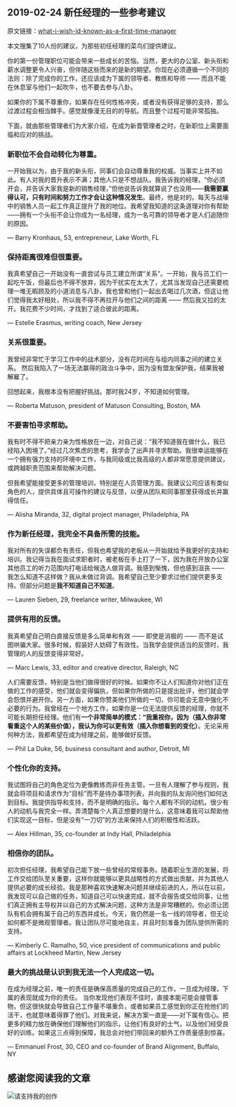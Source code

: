 ## 2019-02-24 新任经理的一些参考建议

原文链接：[what-i-wish-id-known-as-a-first-time-manager](https://medium.com/s/office-politics/what-i-wish-id-known-as-a-first-time-manager-a864a079a982)

本文搜集了10人份的建议，为那些初任经理的菜鸟们提供建议。

你的第一份管理职位可能会带来一些成长的苦恼。当然，更大的办公室、新头衔和薪水调整更令人兴奋，但伴随这些而来的是新的期望。你现在必须遵循一个不同的法则：除了完成你的工作，还应该成为下属的领导者、教练和导师 —— 而且不能在休息室与他们一起吹牛，也不要去参与八卦。

如果你的下属不尊重你，如果存在任何性格冲突，或者没有获得足够的支持，那么过渡过程会相当棘手。感觉就像漫无目的的导航。而且整个过程可能非常孤独。

下面，就由那些管理者们为大家介绍，在成为新晋管理者之时，在新职位上需要面临和应对的挑战。

### 新职位不会自动转化为尊重。

一开始我以为，由于我的新头衔，同事们会自动尊重我的权威。当事实上并不如此。有人对我的晋升表示不满；其他人只是不想战队。我告诉我的经理，“你必须开会，并告诉大家我是新的销售经理，”但他说告诉我就算说了也没用——**我需要赢得认可，只有时间和努力工作才会让这种情况发生**。最终，他是对的。每天与战壕中的销售人员一起工作真正提升了我的地位。我希望我知道的这条道理对你有帮助——拥有一个头衔不会让你成为一名经理，成为一名可靠的领导者才是人们追随你的原因。

— Barry Kronhaus, 53, entrepreneur, Lake Worth, FL

### 保持距离很难但很重要。

我真希望自己一开始没有一直尝试与员工建立所谓“关系”。一开始，我与员工们一起吃午饭，但最后也不得不放弃，因为干扰实在太大了，尤其当发现自己还需要梳理一堆无暇顾及的小道消息与八卦。我也曾和他们一起出去喝过几次酒，但这让他们觉得我太好相处，所以我不得不再拉开与他们之间的距离 —— 然后我又拉的太开。我花费不少时间，才找到了适合彼此的距离。

— Estelle Erasmus, writing coach, New Jersey

### 关系很重要。

我曾经非常忙于学习工作中的战术部分，没有花时间在与组内同事之间的建立关系。
然后我陷入了一场无法赢得的政治斗争中，因为没有盟友保护我，结果我被解雇了。

回想起来，我根本没有把握好挑战。那时我24岁，不知道如何管理。

— Roberta Matuson, president of Matuson Consulting, Boston, MA

### 不要害怕寻求帮助。

我有时不得不把亲力亲为性格放在一边，对自己说：“我不知道我在做什么，我已经陷入困境了。”经过几次焦虑的思考，我学会了出声并寻求帮助。我很幸运能够在一个拥有强力支持的环境中工作，与我同级或比我高级的人都非常愿意提供建议，或跨越职责范围来帮助解决问题。

但我希望能接受更多的管理培训，特别是在人员管理方面。我建议公司应该有类似角色的人，提供具体且可操作的建议与反馈，以便从团队和同事那里获得成长并赢得信任。

— Alisha Miranda, 32, digital project manager, Philadelphia, PA

### 作为新任经理，我完全不具备所需的技能。

我对所有的失误都负有责任，但我也希望我的老板从一开始就给予我更好的支持和培训。我记得当我在面试求职者时，被老板在手上打了一下，因为我在开放办公室其他员工的听力范围内打电话给候选人做背调。我感到惭愧，但也感到沮丧 —— 我怎么知道不这样做？我从未做过背调。我希望自己至少要求过他们提供更多支持。但部分问题是**我不知道自己不知道**。

— Lauren Sieben, 29, freelance writer, Milwaukee, WI

### 提供有用的反馈。

我真希望自己明白直接反馈是多么简单和有效 —— 即使是消极的 —— 而不是试图哄骗大家。很多时候，假装好人妨碍了有效性。当我学会提供适当的反馈时，我管理的人的反馈变得非常好。

— Marc Lewis, 33, editor and creative director, Raleigh, NC

人们需要反馈，特别是当他们做得很好的时候。如果你不让人们知道你对他们正在做的工作的感受，他们就会变得偏执，但如果你所做的只是提出批评，他们就会学会怨恨并避开你。另一方面，如果你赞美他们所做的一切，你可能会无意中强化不必要的行为。我曾经在一个地方工作，如果你是一位无法提供反馈的经理，你就不可能长期担任经理。他们有**一个非常简单的模式：“我重视你，因为（插入你非常看重这个人的某些价值），我认为你可以更有效（插入你想看到的变化）**。无论采用何种方法，我都希望在成为经理之前，能够做好反馈。

— Phil La Duke, 56, business consultant and author, Detroit, MI

### 个性化你的支持。

我试图将自己的角色定位为更像教练而非任务主管。一旦有人理解了参与规则，我就会将项目和请求作为“目标”而不是待办事项列表，并向我的队友询问他们如何达到目标。我提供指导和支持，而不是明确的指示。每个人都有不同的动机，很少有人的动机与我完全一样。弄清楚每个人真正想要的是什么，这意味着我可以帮助他们实现这一目标，但是没有“一刀切”的方法来保持人们的积极性和活跃。

— Alex Hillman, 35, co-founder at Indy Hall, Philadelphia

### 相信你的团队。

初次担任经理，我希望自己能下放一些曾经的常规事务。随着职业生涯的发展，将工作交给团队至关重要，这样你就能够以更具战略性的方式做出贡献，并为其他人提供必要的成长经验。我是那种喜欢快速解决问题并继续前进的人，所以在以前，我发现可以自己做的任务，知道自己可以快速完成，就不会报告或交给同事，让他们真正拥有主导权并以自己的方式解决问题，这种方法是非常糟糕的。你必须让团队有机会拥有属于自己的东西并成长。今天，我仍然是一名一线的领导者，但无论如何都不是微观管理者。我让团队尽可能地自主，并且时刻准备为团队提供所需的支持。

— Kimberly C. Ramalho, 50, vice president of communications and public affairs at Lockheed Martin, New Jersey

### 最大的挑战是认识到我无法一个人完成这一切。

在成为经理之前，唯一的责任是确保高质量的完成自己的工作，一旦成为经理，下属的表现就成为你的责任。 当你发现他们表现不佳时，直接本能可能会接管事物，但这很快就会导致自己工作量不堪重负，或者如果员工感觉到你正在抢他们的活干，也就意味着得罪了他们。对我来说，解决方案一直是——对下属有信心。把更多的精力放在确保他们理解他们的指示，让他们有良好的士气，以及他们经受良好的训练。如果这三点得到保障，我总会对他们带回来的额外工作质量感到惊喜。

— Emmanuel Frost, 30, CEO and co-founder of Brand Alignment, Buffalo, NY

## 感谢您阅读我的文章

![请支持我的创作](https://sggggy.github.io/images/rewards_code.jpg)